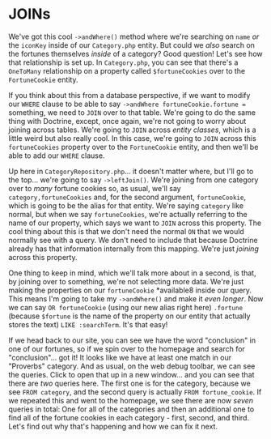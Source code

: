 # JOINs

We've got this cool `->andWhere()` method where we're searching on `name` *or* the `iconKey` inside of our `Category.php` entity. But could we *also* search on the fortunes themselves *inside* of a category? Good question! Let's see how that relationship is set up. In `Category.php`, you can see that there's a `OneToMany` relationship on a property called `$fortuneCookies` over to the `FortuneCookie` entity.

If you think about this from a database perspective, if we want to modify our `WHERE` clause to be able to say `->andWhere fortuneCookie.fortune =` something, we need to `JOIN` over to that table. We're going to do the same thing with Doctrine, except, once again, we're not going to worry about joining across tables. We're going to `JOIN` across *entity classes*, which is a little weird but also really cool. In this case, we're going to `JOIN` across this `fortuneCookies` property over to the `FortuneCookie` entity, and then we'll be able to add our `WHERE` clause.

Up here in `CategoryRepository.php`... it doesn't matter where, but I'll go to the top... we're going to say `->leftJoin()`. We're joining from one category over to *many* fortune cookies so, as usual, we'll say `category,fortuneCookies` and, for the second argument, `fortuneCookie`, which is going to be the alias for that entity. We're saying `category` like normal, but when we say `fortuneCookies`, we're actually referring to the name of our property, which says we want to `JOIN` across this property. The cool thing about this is that we don't need the normal `ON` that we would normally see with a query. We don't need to include that because Doctrine already has that information internally from this mapping. We're just *joining* across this property.

One thing to keep in mind, which we'll talk more about in a second, is that, by joining over to something, we're not selecting more data. We're just making the properties on our `fortuneCookie` *available8 inside our query. This means I'm going to take my `->andWhere()` and make it *even longer*. Now we can say `OR fortuneCookie` (using our new alias right here) `.fortune` (because `$fortune` is the name of the property on our entity that actually stores the text) `LIKE :searchTerm`. It's that easy!

If we head back to our site, you can see we have the word "conclusion" in one of our fortunes, so if we spin over to the homepage and search for "conclusion"... got it! It looks like we have at least one match in our "Proverbs" category. And as usual, on the web debug toolbar, we can see the queries. Click to open that up in a new window... and you can see that there are *two* queries here. The first one is for the category, because we see `FROM category`, and the second query is actually `FROM fortune_cookie`. If we repeated this and went to the homepage, we see there are now *seven* queries in total: One for all of the categories and then an additional one to find all of the fortune cookies in each category - first, second, and third. Let's find out why that's happening and how we can fix it next.
